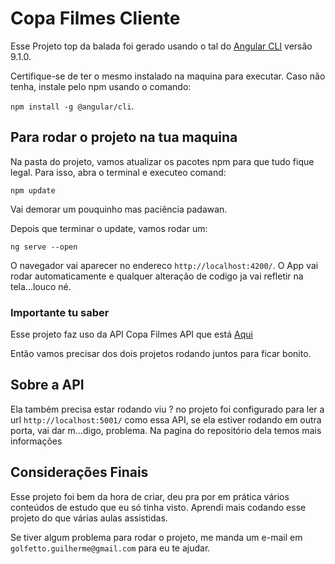 # Copa Filmes Cliente

Esse Projeto top da balada foi gerado usando o tal do [Angular CLI](https://cli.angular.io/) versão 9.1.0.

Certifique-se de ter o mesmo instalado na maquina para executar. Caso não tenha, instale pelo npm usando o comando:

`npm install -g @angular/cli`.

## Para rodar o projeto na tua maquina

Na pasta do projeto, vamos atualizar os pacotes npm para que tudo fique legal. Para isso, abra o terminal e executeo comand:

`npm update`

Vai demorar um pouquinho mas paciência padawan.

Depois que terminar o update, vamos rodar um:

`ng serve --open` 

O navegador vai aparecer no endereco `http://localhost:4200/`. O App vai rodar automaticamente e qualquer alteração de codigo ja vai refletir na tela...louco né.

### Importante tu saber

Esse projeto faz uso da API Copa Filmes API que está [Aqui](https://github.com/GolfettoGuilherme/CopaFilmes) 

Então vamos precisar dos dois projetos rodando juntos para ficar bonito.


## Sobre a API

Ela também precisa estar rodando viu ? no projeto foi configurado para ler a url `http://localhost:5001/` como essa API, se ela estiver rodando em outra porta, vai dar m...digo, problema. Na pagina do repositório dela temos mais informações


## Considerações Finais

Esse projeto foi bem da hora de criar, deu pra por em prática vários conteúdos de estudo que eu só tinha visto. Aprendi mais codando esse projeto do que várias aulas assistidas.

Se tiver algum problema para rodar o projeto, me manda um e-mail em `golfetto.guilherme@gmail.com` para eu te ajudar.